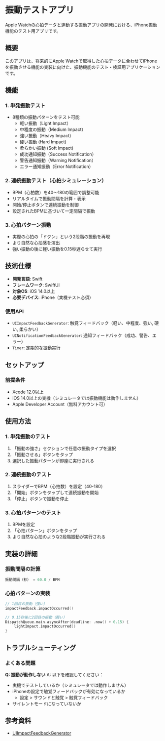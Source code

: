 # 振動テストアプリ

Apple Watchの心拍データと連動する振動アプリの開発における、iPhone振動機能のテスト用アプリです。

## 概要

このアプリは、将来的にApple Watchで取得した心拍データに合わせてiPhoneを振動させる機能の実装に向けた、振動機能のテスト・検証用アプリケーションです。

## 機能

### 1. 単発振動テスト
- 8種類の振動パターンをテスト可能
  - 軽い振動（Light Impact）
  - 中程度の振動（Medium Impact）
  - 強い振動（Heavy Impact）
  - 硬い振動 (Hard Impact)
  - 柔らかい振動 (Soft Impact)
  - 成功通知振動（Success Notification）
  - 警告通知振動（Warning Notification）
  - エラー通知振動（Error Notification）

### 2. 連続振動テスト（心拍シミュレーション）
- BPM（心拍数）を40〜180の範囲で調整可能
- リアルタイムで振動間隔を計算・表示
- 開始/停止ボタンで連続振動を制御
- 設定されたBPMに基づいて一定間隔で振動

### 3. 心拍パターン振動
- 実際の心拍の「ドクン」という2段階の振動を再現
- より自然な心拍感を演出
- 強い振動の後に軽い振動を0.15秒遅らせて実行

## 技術仕様

- **開発言語**: Swift
- **フレームワーク**: SwiftUI
- **対象OS**: iOS 14.0以上
- **必要デバイス**: iPhone（実機テスト必須）

### 使用API
- `UIImpactFeedbackGenerator`: 触覚フィードバック（軽い、中程度、強い, 硬い, 柔らかい）
- `UINotificationFeedbackGenerator`: 通知フィードバック（成功、警告、エラー）
- `Timer`: 定期的な振動実行

## セットアップ

### 前提条件
- Xcode 12.0以上
- iOS 14.0以上の実機（シミュレータでは振動機能は動作しません）
- Apple Developer Account（無料アカウント可）

## 使用方法

### 1. 単発振動のテスト
1. 「振動の強さ」セクションで任意の振動タイプを選択
2. 「振動させる」ボタンをタップ
3. 選択した振動パターンが即座に実行される

### 2. 連続振動のテスト
1. スライダーでBPM（心拍数）を設定（40-180）
2. 「開始」ボタンをタップして連続振動を開始
3. 「停止」ボタンで振動を停止

### 3. 心拍パターンのテスト
1. BPMを設定
2. 「心拍パターン」ボタンをタップ
3. より自然な心拍のような2段階振動が実行される

## 実装の詳細

### 振動間隔の計算
```swift
振動間隔（秒） = 60.0 / BPM
```

### 心拍パターンの実装
```swift
// 1回目の振動（強い）
impactFeedback.impactOccurred()

// 0.15秒後に2回目の振動（軽い）
DispatchQueue.main.asyncAfter(deadline: .now() + 0.15) {
    lightImpact.impactOccurred()
}
```

## トラブルシューティング

### よくある問題

**Q: 振動が動作しない**
A: 以下を確認してください：
- 実機でテストしているか（シミュレータでは動作しません）
- iPhoneの設定で触覚フィードバックが有効になっているか
  - 設定 > サウンドと触覚 > 触覚フィードバック
- サイレントモードになっていないか

## 参考資料

- [UIImpactFeedbackGenerator](https://developer.apple.com/documentation/uikit/uiimpactfeedbackgenerator)

